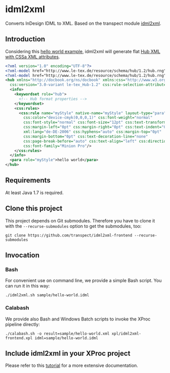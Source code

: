 # idml2xml

Converts InDesign IDML to XML. Based on the transpect module [idml2xml](https://github.com/transpect/idml2xml).

## Introduction

Considering this [hello world example](https://github.com/transpect/idml2xml-frontend/tree/master/sample), idml2xml will generate flat [Hub XML with CSSa XML attributes](http://publishinggeekly.com/wp-content/uploads/2013/01/CSSa.pdf). 

```xml
<?xml version="1.0" encoding="UTF-8"?>
<?xml-model href="http://www.le-tex.de/resource/schema/hub/1.2/hub.rng" type="application/xml" schematypens="http://relaxng.org/ns/structure/1.0"?>
<?xml-model href="http://www.le-tex.de/resource/schema/hub/1.2/hub.rng" type="application/xml" schematypens="http://purl.oclc.org/dsdl/schematron"?>
<hub xmlns="http://docbook.org/ns/docbook" xmlns:css="http://www.w3.org/1996/css" xml:lang="de-DE-2006" version="5.1-variant le-tex_Hub-1.2"
  css:version="3.0-variant le-tex_Hub-1.2" css:rule-selection-attribute="role">
  <info>
    <keywordset role="hub">
      <!-- Hub format properties -->
    </keywordset>
    <css:rules>
      <css:rule name="myStyle" native-name="myStyle" layout-type="para" 
        css:color="device-cmyk(0,0,0,1)" css:font-weight="normal"
        css:font-style="normal" css:font-size="12pt" css:text-transform="none" 
        css:margin-left="0pt" css:margin-right="0pt" css:text-indent="0pt"
        xml:lang="de-DE-2006" css:hyphens="auto" css:margin-top="0pt" 
        css:margin-bottom="0pt" css:text-decoration-line="none"
        css:page-break-before="auto" css:text-align="left" css:direction="ltr" 
        css:font-family="Minion Pro"/>
    </css:rules>
  </info>
  <para role="myStyle">hello world</para>
</hub>
```

## Requirements

At least Java 1.7 is required.

## Clone this project

This project depends on Git submodules. Therefore you have to clone it with the `--recurse-submodules` option to get the submodules, too:

```
git clone https://github.com/transpect/idml2xml-frontend --recurse-submodules
```

## Invocation

### Bash

For convenient use on command line, we provide a simple Bash script. You can run it in this way:
```
./idml2xml.sh sample/hello-world.idml
```

### Calabash

We provide also Bash and Windows Batch scripts to invoke the XProc pipeline directly:

```
./calabash.sh -o result=sample/hello-world.xml xpl/idml2xml-frontend.xpl idml=sample/hello-world.idml
```

## Include idml2xml in your XProc project

Please refer to this [tutorial](http://transpect.github.io/getting-started.html) for a more extensive documentation.
